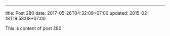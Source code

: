 ---
title: Post 280
date: 2017-05-26T04:32:09+07:00
updated: 2015-02-18T19:58:08+07:00

This is content of post 280